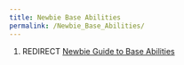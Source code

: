 ```yaml
---
title: Newbie Base Abilities
permalink: /Newbie_Base_Abilities/
---
```


1.  REDIRECT [Newbie Guide to Base
    Abilities](Newbie_Guide_to_Base_Abilities "wikilink")
